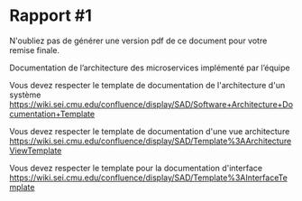 # Rapport #1

N'oubliez pas de générer une version pdf de ce document pour votre remise finale.

Documentation de l’architecture des microservices implémenté par l’équipe

Vous devez respecter le template de documentation de l'architecture d'un système
https://wiki.sei.cmu.edu/confluence/display/SAD/Software+Architecture+Documentation+Template

Vous devez respecter le template de documentation d'une vue architecture 
https://wiki.sei.cmu.edu/confluence/display/SAD/Template%3AArchitectureViewTemplate

Vous devez respecter le template pour la documentation d'interface
https://wiki.sei.cmu.edu/confluence/display/SAD/Template%3AInterfaceTemplate